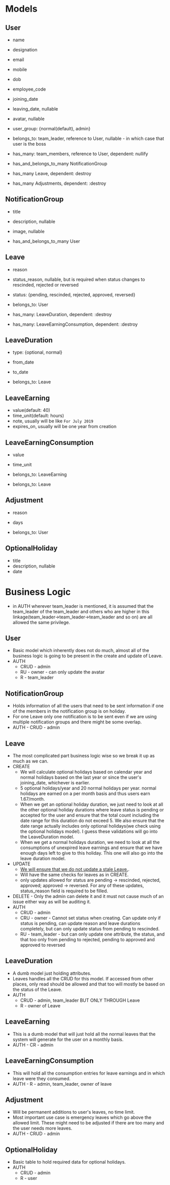 # Models

## User
* name
* designation
* email
* mobile
* dob
* employee_code
* joining_date
* leaving_date, nullable
* avatar, nullable
* user_group: {normal(default), admin}

* belongs_to: team_leader, reference to User, nullable - in which case that user is the boss
* has_many: team_members, reference to User, dependent: nullify
* has_and_belongs_to_many NotificationGroup
* has_many Leave, dependent: destroy
* has_many Adjustments, dependent: :destroy

## NotificationGroup
* title
* description, nullable
* image, nullable

* has_and_belongs_to_many User

## Leave
* reason
* status_reason, nullable, but is required when status changes to rescinded, rejected or reversed
* status: {pending, rescinded, rejected, approved, reversed}

* belongs_to: User
* has_many: LeaveDuration, dependent: :destroy
* has_many: LeaveEarningConsumption, dependent: :destroy

## LeaveDuration
* type: {optional, normal}
* from_date
* to_date

* belongs_to: Leave

## LeaveEarning
* value(default: 40)
* time_unit(default: hours)
* note, usually will be like `For July 2019`
* expires_on, usually will be one year from creation

## LeaveEarningConsumption
* value
* time_unit

* belongs_to: LeaveEarning
* belongs_to: Leave

## Adjustment
* reason
* days

* belongs_to: User

## OptionalHoliday
* title
* description, nullable
* date

# Business Logic
* in AUTH wherever team_leader is mentioned, it is assumed that the team_leader of the team_leader and others who are higher in this linkage(team_leader->team_leader->team_leader and so on) are all allowed the same privilege.

## User
* Basic model which inherently does not do much, almost all of the business logic is going to be present in the create and update of Leave.
* AUTH
    * CRUD - admin
    * RU - owner - can only update the avatar
    * R - team_leader

## NotificationGroup
* Holds information of all the users that need to be sent information if one of the members in the notification group is on holiday.
* For one Leave only one notification is to be sent even if we are using multiple notification groups and there might be some overlap.
* AUTH - CRUD - admin

## Leave
* The most complicated part business logic wise so we break it up as much as we can.
* CREATE
    * We will calculate optional holidays based on calendar year and normal holidays based on the last year or since the user's joining_date, whichever is earlier.
    * 5 optional holidays/year and 20 normal holidays per year. normal holidays are earned on a per month basis and thus users earn 1.67/month.
    * When we get an optional holiday duration, we just need to look at all the other optional holiday durations where leave status is pending or accepted for the user and ensure that the total count including the date range for this duration do not exceed 5. We also ensure that the date range actually includes only optional holidays(we check using the optional holidays model). I guess these validations will go into the LeaveDuration model.
    * When we get a normal holidays duration, we need to look at all the consumptions of unexpired leave earnings and ensure that we have enough days left to give to this holiday. This one will also go into the leave duration model.
* UPDATE
    * [We will ensure that we do not update a stale Leave.](https://api.rubyonrails.org/classes/ActiveRecord/Locking/Optimistic.html).
    * Will have the same checks for leaves as in CREATE.
    * only updates allowed for status are pending -> rescinded, rejected, approved; approved -> reversed. For any of these updates, status_reason field is required to be filled.
* DELETE - Only the admin can delete it and it must not cause much of an issue either way as will be auditing it.
* AUTH
    * CRUD - admin
    * CRU - owner - Cannot set status when creating. Can update only if status is pending, can update reason and leave durations completely, but can only update status from pending to rescinded.
    * RU - team_leader - but can only update one attribute, the status, and that too only from pending to rejected, pending to approved and approved to reversed

## LeaveDuration
* A dumb model just holding attributes.
* Leaves handles all the CRUD for this model. If accessed from other places, only read should be allowed and that too will mostly be based on the status of the Leave.
* AUTH
    * CRUD - admin, team_leader BUT ONLY THROUGH Leave
    * R - owner of Leave

## LeaveEarning
* This is a dumb model that will just hold all the normal leaves that the system will generate for the user on a monthly basis.
* AUTH - CR - admin

## LeaveEarningConsumption
* This will hold all the consumption entries for leave earnings and in which leave were they consumed.
* AUTH - R - admin, team_leader, owner of leave

## Adjustment
* Will be permanent additions to user's leaves, no time limit.
* Most important use case is emergency leaves which go above the allowed limit. These might need to be adjusted if there are too many and the user needs more leaves.
* AUTH - CRUD - admin

## OptionalHoliday
* Basic table to hold required data for optional holidays.
* AUTH
    * CRUD - admin
    * R - user
